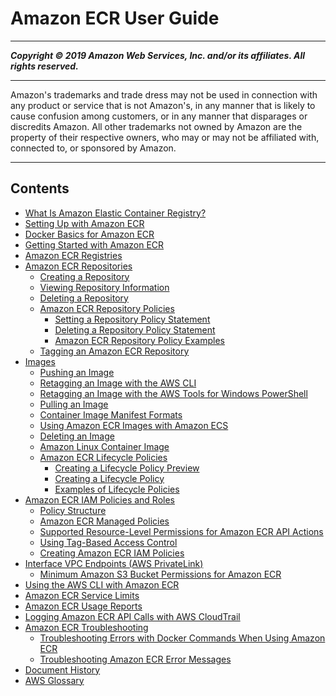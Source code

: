 # Amazon ECR User Guide

-----
*****Copyright &copy; 2019 Amazon Web Services, Inc. and/or its affiliates. All rights reserved.*****

-----
Amazon's trademarks and trade dress may not be used in 
     connection with any product or service that is not Amazon's, 
     in any manner that is likely to cause confusion among customers, 
     or in any manner that disparages or discredits Amazon. All other 
     trademarks not owned by Amazon are the property of their respective
     owners, who may or may not be affiliated with, connected to, or 
     sponsored by Amazon.

-----
## Contents
+ [What Is Amazon Elastic Container Registry?](what-is-ecr.md)
+ [Setting Up with Amazon ECR](get-set-up-for-amazon-ecr.md)
+ [Docker Basics for Amazon ECR](docker-basics.md)
+ [Getting Started with Amazon ECR](ECR_GetStarted.md)
+ [Amazon ECR Registries](Registries.md)
+ [Amazon ECR Repositories](Repositories.md)
   + [Creating a Repository](repository-create.md)
   + [Viewing Repository Information](repository-info.md)
   + [Deleting a Repository](repository-delete.md)
   + [Amazon ECR Repository Policies](RepositoryPolicies.md)
      + [Setting a Repository Policy Statement](set-repository-policy.md)
      + [Deleting a Repository Policy Statement](delete-repository-policy.md)
      + [Amazon ECR Repository Policy Examples](RepositoryPolicyExamples.md)
   + [Tagging an Amazon ECR Repository](ecr-using-tags.md)
+ [Images](images.md)
   + [Pushing an Image](docker-push-ecr-image.md)
   + [Retagging an Image with the AWS CLI](retag-aws-cli.md)
   + [Retagging an Image with the AWS Tools for Windows PowerShell](retag-powershell.md)
   + [Pulling an Image](docker-pull-ecr-image.md)
   + [Container Image Manifest Formats](image-manifest-formats.md)
   + [Using Amazon ECR Images with Amazon ECS](ECR_on_ECS.md)
   + [Deleting an Image](delete_image.md)
   + [Amazon Linux Container Image](amazon_linux_container_image.md)
   + [Amazon ECR Lifecycle Policies](LifecyclePolicies.md)
      + [Creating a Lifecycle Policy Preview](lpp_creation.md)
      + [Creating a Lifecycle Policy](lp_creation.md)
      + [Examples of Lifecycle Policies](lifecycle_policy_examples.md)
+ [Amazon ECR IAM Policies and Roles](ECR_IAM_policies.md)
   + [Policy Structure](iam-policy-structure.md)
   + [Amazon ECR Managed Policies](ecr_managed_policies.md)
   + [Supported Resource-Level Permissions for Amazon ECR API Actions](ecr-supported-iam-actions-resources.md)
   + [Using Tag-Based Access Control](ecr-supported-iam-actions-tagging.md)
   + [Creating Amazon ECR IAM Policies](ECR_IAM_user_policies.md)
+ [Interface VPC Endpoints (AWS PrivateLink)](vpc-endpoints.md)
   + [Minimum Amazon S3 Bucket Permissions for Amazon ECR](ecs-minimum-s3-perms.md)
+ [Using the AWS CLI with Amazon ECR](ECR_AWSCLI.md)
+ [Amazon ECR Service Limits](service_limits.md)
+ [Amazon ECR Usage Reports](usage-reports.md)
+ [Logging Amazon ECR API Calls with AWS CloudTrail](logging-using-cloudtrail.md)
+ [Amazon ECR Troubleshooting](troubleshooting.md)
   + [Troubleshooting Errors with Docker Commands When Using Amazon ECR](common-errors-docker.md)
   + [Troubleshooting Amazon ECR Error Messages](common-errors.md)
+ [Document History](doc-history.md)
+ [AWS Glossary](glossary.md)